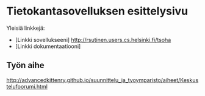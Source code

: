 # Tietokantasovelluksen esittelysivu

Yleisiä linkkejä:

* [Linkki sovellukseeni] http://rsutinen.users.cs.helsinki.fi/tsoha
* [Linkki dokumentaatiooni] 

## Työn aihe

http://advancedkittenry.github.io/suunnittelu_ja_tyoymparisto/aiheet/Keskustelufoorumi.html
